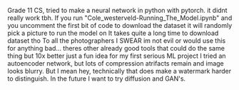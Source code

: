 Grade 11 CS, tried to make a neural network in python with pytorch. it didnt really work tbh.
If you run "Cole_westerveld-Running_The_Model.ipynb" and you uncomment the first bit of code to download the dataset it will randomly pick a picture to run the model on
It takes quite a long time to download dataset tho
To all the photographers I SWEAR im not evil or would use this for anything bad...
theres other already good tools that could do the same thing but 10x better
just a fun idea for my first serious ML project 
I tried an autoencoder network, but lots of compression atrifacts remain and image looks blurry. But I mean hey, technically that does make a watermark harder to distinguish.
In the future I want to try diffusion and GAN's. 
